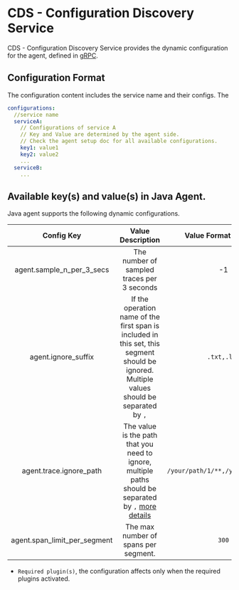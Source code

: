 # CDS - Configuration Discovery Service

CDS - Configuration Discovery Service provides the dynamic configuration for the agent, defined in [gRPC](https://github.com/apache/skywalking-data-collect-protocol/blob/master/language-agent/ConfigurationDiscoveryService.proto).

## Configuration Format

The configuration content includes the service name and their configs. The 
```yml
configurations:
  //service name
  serviceA:
    // Configurations of service A
    // Key and Value are determined by the agent side.
    // Check the agent setup doc for all available configurations.
    key1: value1
    key2: value2
    ...
  serviceB:
    ...
```

## Available key(s) and value(s) in Java Agent.
Java agent supports the following dynamic configurations.

|        Config Key         |                      Value Description                       | Value Format Example  | Required Plugin(s) |
| :-----------------------: | :----------------------------------------------------------: | :-------------------: | :----------------: |
| agent.sample_n_per_3_secs |          The number of sampled traces per 3 seconds          |          -1           | - |
| agent.ignore_suffix       |          If the operation name of the first span is included in this set, this segment should be ignored. Multiple values should be separated by `,`        |          `.txt,.log`         | - |
| agent.trace.ignore_path   |          The value is the path that you need to ignore, multiple paths should be separated by `,` [more details](./agent-optional-plugins/trace-ignore-plugin.md)         |          `/your/path/1/**,/your/path/2/**`         | `apm-trace-ignore-plugin` |
| agent.span_limit_per_segment   |           The max number of spans per segment.        |         `300`        | - |

* `Required plugin(s)`, the configuration affects only when the required plugins activated.
